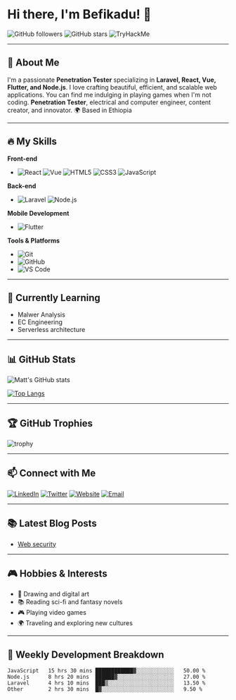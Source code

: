 # Hi there, I'm Befikadu! 👋

![GitHub followers](https://img.shields.io/github/followers/fike-sh?label=Follow&style=social) ![GitHub stars](https://img.shields.io/github/stars/fike-sh?label=Stars&style=social) <img src="https://tryhackme-badges.s3.amazonaws.com/0xfke.png" alt="TryHackMe">

---

## 🚀 About Me

I'm a passionate **Penetration Tester** specializing in **Laravel, React, Vue, Flutter, and Node.js**. I love crafting beautiful, efficient, and scalable web applications. You can find me indulging in playing games when I'm not coding.
**Penetration Tester**, electrical and computer engineer, content creator, and innovator.
🌍 Based in Ethiopia  

---

## 🔥 My Skills

**Front-end**
- ![React](https://img.shields.io/badge/-React-61DAFB?style=flat&logo=react&logoColor=black) ![Vue](https://img.shields.io/badge/-Vue-4FC08D?style=flat&logo=vue.js&logoColor=white) ![HTML5](https://img.shields.io/badge/-HTML5-E34F26?style=flat&logo=html5&logoColor=white)  ![CSS3](https://img.shields.io/badge/-CSS3-1572B6?style=flat&logo=css3&logoColor=white)  ![JavaScript](https://img.shields.io/badge/-JavaScript-F7DF1E?style=flat&logo=javascript&logoColor=black)

**Back-end**
- ![Laravel](https://img.shields.io/badge/-Laravel-FF2D20?style=flat&logo=laravel&logoColor=white) ![Node.js](https://img.shields.io/badge/-Node.js-339933?style=flat&logo=node.js&logoColor=white)

**Mobile Development**
- ![Flutter](https://img.shields.io/badge/-Flutter-02569B?style=flat&logo=flutter&logoColor=white)

**Tools & Platforms**
- ![Git](https://img.shields.io/badge/-Git-F05032?style=flat&logo=git&logoColor=white)
- ![GitHub](https://img.shields.io/badge/-GitHub-181717?style=flat&logo=github&logoColor=white)
- ![VS Code](https://img.shields.io/badge/-VS%20Code-007ACC?style=flat&logo=visual-studio-code&logoColor=white)

---

## 🌱 Currently Learning

- Malwer Analysis
- EC Engineering
- Serverless architecture

---

## 📊 GitHub Stats

![Matt's GitHub stats](https://github-readme-stats.vercel.app/api?username=fike-sh&show_icons=true&theme=radical)

[![Top Langs](https://github-readme-stats.vercel.app/api/top-langs/?username=fike-sh&layout=compact&theme=radical)](https://github.com/anuraghazra/github-readme-stats)

---

## 🏆 GitHub Trophies

![trophy](https://github-profile-trophy.vercel.app/?username=fike-sh&theme=onedark)

---

## 📫 Connect with Me

[![LinkedIn](https://img.shields.io/badge/-LinkedIn-0077B5?style=flat&logo=linkedin&logoColor=white)](https://www.linkedin.com/in/befikadu-tesfaye)
[![Twitter](https://img.shields.io/badge/-Twitter-1DA1F2?style=flat&logo=twitter&logoColor=white)](https://twitter.com/matewos-dingeta)
[![Website](https://img.shields.io/badge/-Website-000000?style=flat&logo=about-dot-me&logoColor=white)](https://befikadutesfaye.netlify.app)
[![Email](https://img.shields.io/badge/-Email-D14836?style=flat&logo=gmail&logoColor=white)](mailto:befikadu2316@gmail.com)

---

## 📚 Latest Blog Posts

<!-- BLOG-POST-LIST:START -->
- [Web security](https://filanx.com)
<!-- BLOG-POST-LIST:END -->

---

## 🎮 Hobbies & Interests

- 🎨 Drawing and digital art
- 📚 Reading sci-fi and fantasy novels
- 🎮 Playing video games
- 🌍 Traveling and exploring new cultures

---

## 📅 Weekly Development Breakdown

<!--START_SECTION:waka-->
```text
JavaScript   15 hrs 30 mins ████████████▓░░░░░░░░░░░░   50.00 %
Node.js      8 hrs 20 mins  ██████▓░░░░░░░░░░░░░░░░░░   27.00 %
Laravel      4 hrs 10 mins  ███▒░░░░░░░░░░░░░░░░░░░░░   13.50 %
Other        2 hrs 30 mins  █▓░░░░░░░░░░░░░░░░░░░░░░░   9.50 %

